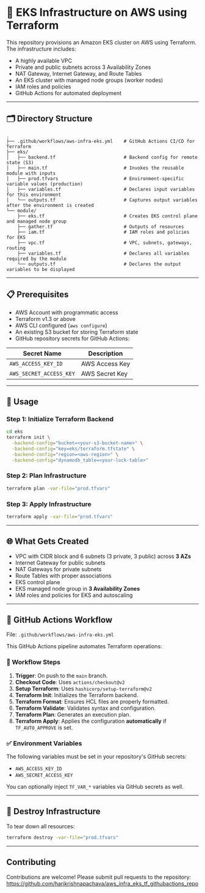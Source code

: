 
# 🚀 EKS Infrastructure on AWS using Terraform

This repository provisions an Amazon EKS cluster on AWS using Terraform. The infrastructure includes:
- A highly available VPC
- Private and public subnets across 3 Availability Zones
- NAT Gateway, Internet Gateway, and Route Tables
- An EKS cluster with managed node groups (worker nodes)
- IAM roles and policies
- GitHub Actions for automated deployment

---

## 🗂 Directory Structure

```
.
├── .github/workflows/aws-infra-eks.yml    # GitHub Actions CI/CD for Terraform
├── eks/
│   ├── backend.tf                         # Backend config for remote state (S3)
│   ├── main.tf                            # Invokes the reusable module with inputs
│   ├── prod.tfvars                        # Environment-specific variable values (production)
│   ├── variables.tf                       # Declares input variables for this environment
│   └── outputs.tf                         # Captures output variables after the environment is created
└── module/
    ├── eks.tf                             # Creates EKS control plane and managed node group
    ├── gather.tf                          # Outputs of resources
    ├── iam.tf                             # IAM roles and policies for EKS
    ├── vpc.tf                             # VPC, subnets, gateways, routing
    ├── variables.tf                       # Declares all variables required by the module
    └── outputs.tf                         # Declares the output variables to be displayed
```

---

## 📋 Prerequisites

- AWS Account with programmatic access
- Terraform v1.3 or above
- AWS CLI configured (`aws configure`)
- An existing S3 bucket for storing Terraform state
- GitHub repository secrets for GitHub Actions:

| Secret Name             | Description |
|-------------------------|-------------|
| `AWS_ACCESS_KEY_ID`     | AWS Access Key |
| `AWS_SECRET_ACCESS_KEY` | AWS Secret Key |

---

## 🧪 Usage

### Step 1: Initialize Terraform Backend

```bash
cd eks
terraform init \
  -backend-config="bucket=<your-s3-bucket-name>" \
  -backend-config="key=eks/terraform.tfstate" \
  -backend-config="region=<aws-region>" \
  -backend-config="dynamodb_table=<your-lock-table>"
```

### Step 2: Plan Infrastructure

```bash
terraform plan -var-file="prod.tfvars"
```

### Step 3: Apply Infrastructure

```bash
terraform apply -var-file="prod.tfvars"
```

---

## 🌐 What Gets Created

- VPC with CIDR block and 6 subnets (3 private, 3 public) across **3 AZs**
- Internet Gateway for public subnets
- NAT Gateways for private subnets
- Route Tables with proper associations
- EKS control plane
- EKS managed node group in **3 Availability Zones**
- IAM roles and policies for EKS and autoscaling

---

## 🔁 GitHub Actions Workflow

File: `.github/workflows/aws-infra-eks.yml`

This GitHub Actions pipeline automates Terraform operations:

### 🧭 Workflow Steps

1. **Trigger**: On push to the `main` branch.
2. **Checkout Code**: Uses `actions/checkout@v2`
3. **Setup Terraform**: Uses `hashicorp/setup-terraform@v2`
4. **Terraform Init**: Initializes the Terraform backend.
5. **Terraform Format**: Ensures HCL files are properly formatted.
6. **Terraform Validate**: Validates syntax and configuration.
7. **Terraform Plan**: Generates an execution plan.
8. **Terraform Apply**: Applies the configuration **automatically** if `TF_AUTO_APPROVE` is set.

### ✅ Environment Variables

The following variables must be set in your repository's GitHub secrets:
- `AWS_ACCESS_KEY_ID`
- `AWS_SECRET_ACCESS_KEY`

You can optionally inject `TF_VAR_*` variables via GitHub secrets as well.

---

## 🧹 Destroy Infrastructure

To tear down all resources:

```bash
terraform destroy -var-file="prod.tfvars"
```

---

## Contributing

Contributions are welcome! Please submit pull requests to the repository: https://github.com/harikrishnapachava/aws_infra_eks_tf_githubactions_repo

